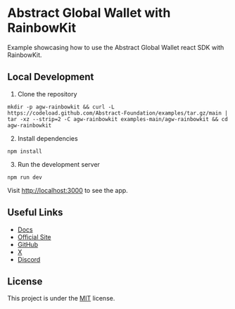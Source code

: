 # Abstract Global Wallet with RainbowKit

Example showcasing how to use the Abstract Global Wallet react SDK with RainbowKit.

## Local Development

1. Clone the repository

```
mkdir -p agw-rainbowkit && curl -L https://codeload.github.com/Abstract-Foundation/examples/tar.gz/main | tar -xz --strip=2 -C agw-rainbowkit examples-main/agw-rainbowkit && cd agw-rainbowkit
```

2. Install dependencies

```
npm install
```

3. Run the development server

```
npm run dev
```

Visit [http://localhost:3000](http://localhost:3000) to see the app.

## Useful Links

- [Docs](https://docs.abs.xyz/)
- [Official Site](https://abs.xyz/)
- [GitHub](https://github.com/Abstract-Foundation)
- [X](https://x.com/AbstractChain)
- [Discord](https://discord.com/invite/abstractchain)

## License

This project is under the [MIT](./LICENSE) license.
